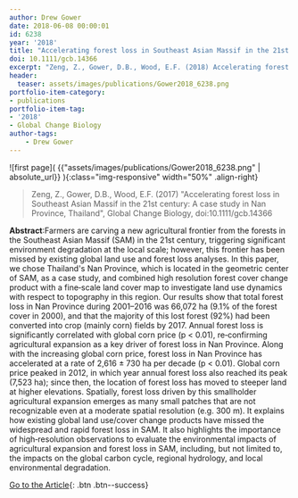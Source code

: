 ```yaml
---
author: Drew Gower  
date: 2018-06-08 00:00:01   
id: 6238
year: '2018'
title: "Accelerating forest loss in Southeast Asian Massif in the 21st century: A case study in Nan Province, Thailand"
doi: 10.1111/gcb.14366
excerpt: "Zeng, Z., Gower, D.B., Wood, E.F. (2018) Accelerating forest loss in Southeast Asian Massif in the 21st century: A case study in Nan Province, Thailand, Global Change Biology, doi:10.1111/gcb.14366"
header:
  teaser: assets/images/publications/Gower2018_6238.png
portfolio-item-category:
- publications
portfolio-item-tag:
- '2018'
- Global Change Biology
author-tags:
    - Drew Gower
---
```


![first page]( {{"assets/images/publications/Gower2018_6238.png" | absolute_url}} ){:class="img-responsive" width="50%" .align-right}


> Zeng, Z., Gower, D.B., Wood, E.F. (2017) "Accelerating forest loss in Southeast Asian Massif in the 21st century: A case study in Nan Province, Thailand", Global Change Biology, doi:10.1111/gcb.14366


**Abstract**:Farmers are carving a new agricultural frontier from the forests in the Southeast Asian Massif (SAM) in the 21st century, triggering significant environment degradation at the local scale; however, this frontier has been missed by existing global land use and forest loss analyses. In this paper, we chose Thailand's Nan Province, which is located in the geometric center of SAM, as a case study, and combined high resolution forest cover change product with a fine‐scale land cover map to investigate land use dynamics with respect to topography in this region. Our results show that total forest loss in Nan Province during 2001–2016 was 66,072 ha (9.1% of the forest cover in 2000), and that the majority of this lost forest (92%) had been converted into crop (mainly corn) fields by 2017. Annual forest loss is significantly correlated with global corn price (p < 0.01), re‐confirming agricultural expansion as a key driver of forest loss in Nan Province. Along with the increasing global corn price, forest loss in Nan Province has accelerated at a rate of 2,616 ± 730 ha per decade (p < 0.01). Global corn price peaked in 2012, in which year annual forest loss also reached its peak (7,523 ha); since then, the location of forest loss has moved to steeper land at higher elevations. Spatially, forest loss driven by this smallholder agricultural expansion emerges as many small patches that are not recognizable even at a moderate spatial resolution (e.g. 300 m). It explains how existing global land use/cover change products have missed the widespread and rapid forest loss in SAM. It also highlights the importance of high‐resolution observations to evaluate the environmental impacts of agricultural expansion and forest loss in SAM, including, but not limited to, the impacts on the global carbon cycle, regional hydrology, and local environmental degradation.

[Go to the Article](https://onlinelibrary.wiley.com/doi/abs/10.1111/gcb.14366){: .btn .btn--success}
